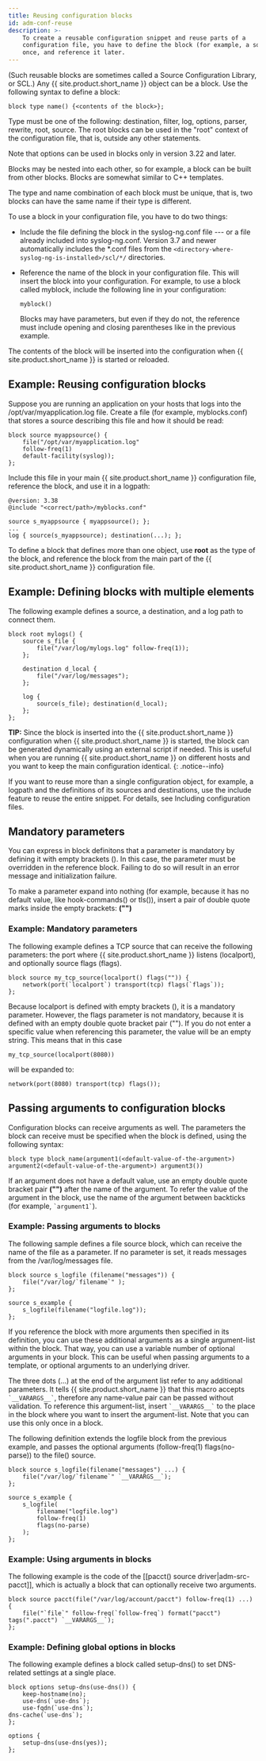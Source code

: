 ```yaml
---
title: Reusing configuration blocks
id: adm-conf-reuse
description: >-
    To create a reusable configuration snippet and reuse parts of a
    configuration file, you have to define the block (for example, a source)
    once, and reference it later.
---
```


(Such reusable blocks are sometimes called a Source Configuration Library, or
SCL.)
Any {{ site.product.short_name }} object can be a block. Use the following syntax to define
a block:

```config
block type name() {<contents of the block>};
```

Type must be one of the following: destination, filter, log, options,
parser, rewrite, root, source. The root blocks can be used in the
"root" context of the configuration file, that is, outside any other
statements.

Note that options can be used in blocks only in version 3.22 and later.

Blocks may be nested into each other, so for example, a block can be
built from other blocks. Blocks are somewhat similar to C++ templates.

The type and name combination of each block must be unique, that is, two
blocks can have the same name if their type is different.

To use a block in your configuration file, you have to do two things:

- Include the file defining the block in the syslog-ng.conf file ---
    or a file already included into syslog-ng.conf. Version 3.7 and
    newer automatically includes the *.conf files from the
    `<directory-where-syslog-ng-is-installed>/scl/*/` directories.

- Reference the name of the block in your configuration file. This
    will insert the block into your configuration. For example, to use a
    block called myblock, include the following line in your
    configuration:

    ```config
    myblock()
    ```

    Blocks may have parameters, but even if they do not, the reference
    must include opening and closing parentheses like in the previous
    example.

The contents of the block will be inserted into the configuration when
{{ site.product.short_name }} is started or reloaded.

## Example: Reusing configuration blocks

Suppose you are running an application on your hosts that logs into the
/opt/var/myapplication.log file. Create a file (for example,
myblocks.conf) that stores a source describing this file and how it
should be read:

```config
block source myappsource() {
    file("/opt/var/myapplication.log" 
    follow-freq(1) 
    default-facility(syslog));
};
```

Include this file in your main {{ site.product.short_name }} configuration file, reference
the block, and use it in a logpath:

```config
@version: 3.38
@include "<correct/path>/myblocks.conf"

source s_myappsource { myappsource(); };
...
log { source(s_myappsource); destination(...); };
```

To define a block that defines more than one object, use **root** as the
type of the block, and reference the block from the main part of the
{{ site.product.short_name }} configuration file.

## Example: Defining blocks with multiple elements

The following example defines a source, a destination, and a log path to
connect them.

```config
block root mylogs() {
    source s_file {
        file("/var/log/mylogs.log" follow-freq(1));
    };

    destination d_local {
        file("/var/log/messages");
    };

    log {
        source(s_file); destination(d_local);
    };
};
```

**TIP:** Since the block is inserted into the {{ site.product.short_name }} configuration
when {{ site.product.short_name }} is started, the block can be generated dynamically
using an external script if needed. This is useful when you are running
{{ site.product.short_name }} on different hosts and you want to keep the main
configuration identical.
{: .notice--info}

If you want to reuse more than a single configuration object, for
example, a logpath and the definitions of its sources and destinations,
use the include feature to reuse the entire snippet. For details, see
Including configuration files.  

## Mandatory parameters

You can express in block definitons that a parameter is mandatory by
defining it with empty brackets (). In this case, the parameter must be
overridden in the reference block. Failing to do so will result in an
error message and initialization failure.

To make a parameter expand into nothing (for example, because it has no
default value, like hook-commands() or tls()), insert a pair of double
quote marks inside the empty brackets: **("")**

### Example: Mandatory parameters

The following example defines a TCP source that can receive the
following parameters: the port where {{ site.product.short_name }} listens (localport),
and optionally source flags (flags).

```config
block source my_tcp_source(localport() flags("")) {
    network(port(`localport`) transport(tcp) flags(`flags`));
};
```

Because localport is defined with empty brackets (), it is a mandatory
parameter. However, the flags parameter is not mandatory, because it is
defined with an empty double quote bracket pair (""). If you do not
enter a specific value when referencing this parameter, the value will
be an empty string. This means that in this case

```config
my_tcp_source(localport(8080))
```

will be expanded to:

```config
network(port(8080) transport(tcp) flags());
```

## Passing arguments to configuration blocks

Configuration blocks can receive arguments as well. The parameters the
block can receive must be specified when the block is defined, using the
following syntax:

```config
block type block_name(argument1(<default-value-of-the-argument>) 
argument2(<default-value-of-the-argument>) argument3())
```

If an argument does not have a default value, use an empty double quote
bracket pair **("")** after the name of the argument. To refer the
value of the argument in the block, use the name of the argument between
backticks (for example, `` `argument1` ``).

### Example: Passing arguments to blocks

The following sample defines a file source block, which can receive the
name of the file as a parameter. If no parameter is set, it reads
messages from the /var/log/messages file.

```config
block source s_logfile (filename("messages")) {
    file("/var/log/`filename`" );
};

source s_example {
    s_logfile(filename("logfile.log"));
};
```

If you reference the block with more arguments then specified in its
definition, you can use these additional arguments as a single
argument-list within the block. That way, you can use a variable number
of optional arguments in your block. This can be useful when passing
arguments to a template, or optional arguments to an underlying driver.

The three dots (...) at the end of the argument list refer to any
additional parameters. It tells {{ site.product.short_name }} that this macro accepts
`` `__VARARGS__` ``, therefore any name-value pair can be passed without
validation. To reference this argument-list, insert
`` `__VARARGS__` `` to the place in the block where you want to
insert the argument-list. Note that you can use this only once in a
block.

The following definition extends the logfile block from the previous
example, and passes the optional arguments (follow-freq(1)
flags(no-parse)) to the file() source.

```config
block source s_logfile(filename("messages") ...) {
    file("/var/log/`filename`" `__VARARGS__`);
};

source s_example {
    s_logfile(
        filename("logfile.log")
        follow-freq(1)
        flags(no-parse)
    );
};
```

### Example: Using arguments in blocks

The following example is the code of the
[[pacct() source driver|adm-src-pacct]], which is actually a block that
can optionally receive two arguments.

```config
block source pacct(file("/var/log/account/pacct") follow-freq(1) ...) {
    file("`file`" follow-freq(`follow-freq`) format("pacct") tags(".pacct") `__VARARGS__`);
};
```

### Example: Defining global options in blocks

The following example defines a block called setup-dns() to set
DNS-related settings at a single place.

```config
block options setup-dns(use-dns()) {
    keep-hostname(no);
    use-dns(`use-dns`);
    use-fqdn(`use-dns`);
dns-cache(`use-dns`);
};

options {
    setup-dns(use-dns(yes));
};
```

